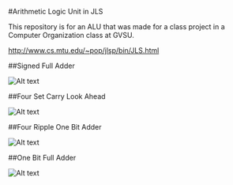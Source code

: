 #Arithmetic Logic Unit in JLS

This repository is for an ALU that was made for a class project in a Computer Organization class at GVSU.

http://www.cs.mtu.edu/~pop/jlsp/bin/JLS.html

##Signed Full Adder

![Alt text](https://raw.githubusercontent.com/zimmertr/Arithmetic-logic-unit-in-JLS/master/SignedFullAdder.png "Signed Full Adder")

##Four Set Carry Look Ahead

![Alt text](https://raw.githubusercontent.com/zimmertr/Arithmetic-logic-unit-in-JLS/master/FourSetCarryLookAhead.png "Four Set Carry Look Ahead")

##Four Ripple One Bit Adder

![Alt text](https://raw.githubusercontent.com/zimmertr/Arithmetic-logic-unit-in-JLS/master/FourRippleOneBitAdders.png "Four Ripple One Bit Adders")


##One Bit Full Adder

![Alt text](https://raw.githubusercontent.com/zimmertr/Arithmetic-logic-unit-in-JLS/master/OneBitFullAdder.png "One Bit Full Adder")
